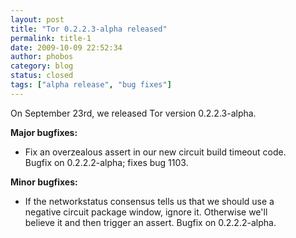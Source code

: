 ```yaml
---
layout: post
title: "Tor 0.2.2.3-alpha released"
permalink: title-1
date: 2009-10-09 22:52:34
author: phobos
category: blog
status: closed
tags: ["alpha release", "bug fixes"]
---
```


On September 23rd, we released Tor version 0.2.2.3-alpha.

**Major bugfixes:**

-   Fix an overzealous assert in our new circuit build timeout code.  
     Bugfix on 0.2.2.2-alpha; fixes bug 1103.

**Minor bugfixes:**

-   If the networkstatus consensus tells us that we should use a  
     negative circuit package window, ignore it. Otherwise we'll  
     believe it and then trigger an assert. Bugfix on 0.2.2.2-alpha.

